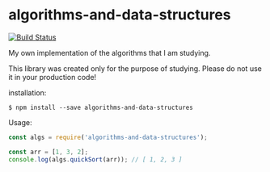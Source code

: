 # algorithms-and-data-structures
[![Build Status](https://travis-ci.org/joisadler/algorithms-and-data-structures.svg?branch=master)](https://travis-ci.org/joisadler/algorithms-and-data-structures)

My own implementation of the algorithms that I am studying.

This library was created only for the purpose of studying. Please do not use it in your production code!


installation:

`$ npm install --save algorithms-and-data-structures`

Usage:

```javascript
const algs = require('algorithms-and-data-structures');

const arr = [1, 3, 2];
console.log(algs.quickSort(arr)); // [ 1, 2, 3 ]
```
